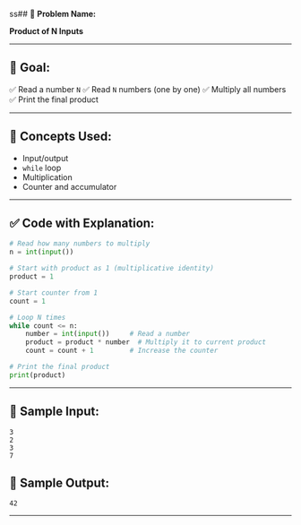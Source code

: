 ss## 🧩 **Problem Name:**

**Product of N Inputs**

---

## 🎯 **Goal:**

✅ Read a number `N`
✅ Read `N` numbers (one by one)
✅ Multiply all numbers
✅ Print the final product

---

## 🧠 **Concepts Used:**

- Input/output
- `while` loop
- Multiplication
- Counter and accumulator

---

## ✅ **Code with Explanation:**

```python
# Read how many numbers to multiply
n = int(input())

# Start with product as 1 (multiplicative identity)
product = 1

# Start counter from 1
count = 1

# Loop N times
while count <= n:
    number = int(input())     # Read a number
    product = product * number  # Multiply it to current product
    count = count + 1         # Increase the counter

# Print the final product
print(product)
```

---

## 🧪 **Sample Input:**

```
3
2
3
7
```

## 🧾 **Sample Output:**

```
42
```

---
